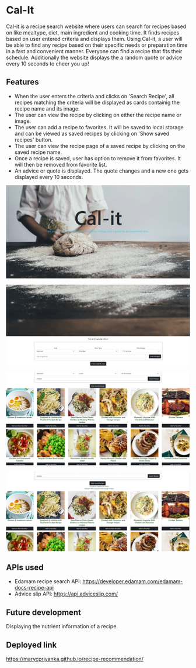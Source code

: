 # Cal-It

Cal-it is a recipe search website where users can search for recipes based on like mealtype, diet, main ingredient and cooking time. It finds recipes based on user entered criteria and displays them. Using Cal-it, a user will be able to find any recipe based on their specific needs or preparation time in a fast and convenient manner. Everyone can find a recipe that fits their schedule.  Additionally the website displays the a random quote or advice every 10 seconds to cheer you up!

## Features
- When the user enters the criteria and clicks on 'Search Recipe', all recipes matching the criteria will be displayed as cards containig the recipe name and its image.
- The user can view the recipe by clicking on either the recipe name or image.
- The user can add a recipe to favorites. It will be saved to local storage and can be viewed as saved recipes by clicking on 'Show saved recipes' button. 
- The user can view the recipe page of a saved recipe by clicking on the saved recipe name.
- Once a recipe is saved, user has option to remove it from favorites. It will then be removed from favorite list.
- An advice or quote is displayed. The quote changes and a new one gets displayed every 10 seconds.

![screenshot1](https://github.com/marycpriyanka/recipe-recommendation/blob/main/assets/images/screenshots/headerScreenshot.JPG)

![screenshot2](https://github.com/marycpriyanka/recipe-recommendation/blob/main/assets/images/screenshots/screenshot2.JPG)

![screenshot3](https://github.com/marycpriyanka/recipe-recommendation/blob/main/assets/images/screenshots/screenshot3.JPG)

![screenshot4](https://github.com/marycpriyanka/recipe-recommendation/blob/main/assets/images/screenshots/screenshot4.JPG)

## APIs used
- Edamam recipe search API: https://developer.edamam.com/edamam-docs-recipe-api
- Advice slip API: https://api.adviceslip.com/

## Future development
 Displaying the nutrient information of a recipe.
 
## Deployed link
https://marycpriyanka.github.io/recipe-recommendation/

